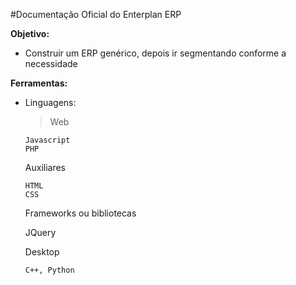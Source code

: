 #Documentação Oficial do Enterplan ERP

**Objetivo:**
* Construir um ERP genérico, depois ir segmentando conforme a necessidade

**Ferramentas:**

* Linguagens:
  
  > Web
    
      Javascript
      PHP
    
    Auxiliares
    
      HTML
      CSS
  
    Frameworks ou bibliotecas
    
    JQuery
  
  
    Desktop
    
      C++, Python
  
